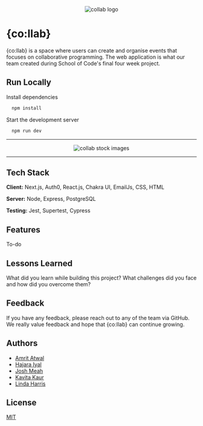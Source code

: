 <p align="center">
  <img src="https://i.postimg.cc/cL2m4VV4/collab.jpg" alt="collab logo"/>
</p>

# {co:llab}

{co:llab} is a space where users can create and
organise events that focuses on collaborative programming. The web application
is what our team created during School of Code's final four week project.


## Run Locally

Install dependencies

```bash
  npm install
```

Start the development server

```bash
  npm run dev
```
---
<p align="center">
  <img src="https://i.postimg.cc/sxbt8sCt/Group-9-2.png" alt="collab stock images"/>
</p>

---
## Tech Stack

**Client:** Next.js, Auth0, React.js, Chakra UI, EmailJs, CSS, HTML

**Server:** Node, Express, PostgreSQL

**Testing:** Jest, Supertest, Cypress


## Features

To-do

## Lessons Learned

What did you learn while building this project? What challenges did you face and how did you overcome them?

## Feedback

If you have any feedback, please reach out to any of the team via GitHub. We really value feedback and hope that {co:llab} can continue growing.

## Authors

- [Amrit Atwal](https://www.github.com/amritatwal)
- [Hajara Iyal](https://github.com/Hajara-I)
- [Josh Meah](https://github.com/JoshuaMeah)
- [Kavita Kaur](https://github.com/kavita202)
- [Linda Harris](https://github.com/Lindris)

## License

[MIT](https://choosealicense.com/licenses/mit/)

